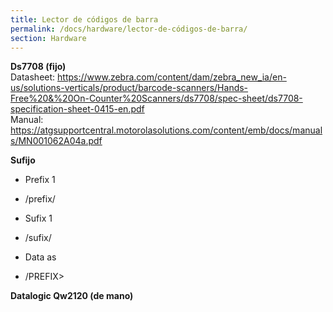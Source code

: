 ```yaml
---
title: Lector de códigos de barra
permalink: /docs/hardware/lector-de-códigos-de-barra/
section: Hardware
---
```


**Ds7708 (fijo)**<br>
Datasheet: <https://www.zebra.com/content/dam/zebra_new_ia/en-us/solutions-verticals/product/barcode-scanners/Hands-Free%20&%20On-Counter%20Scanners/ds7708/spec-sheet/ds7708-specification-sheet-0415-en.pdf><br>
Manual: <https://atgsupportcentral.motorolasolutions.com/content/emb/docs/manuals/MN001062A04a.pdf>

**Sufijo**<br>

- Prefix 1<br>

- /prefix/<br>

- Sufix 1<br>

- /sufix/<br>

- Data as<br>

- /PREFIX>

**Datalogic Qw2120 (de mano)**

